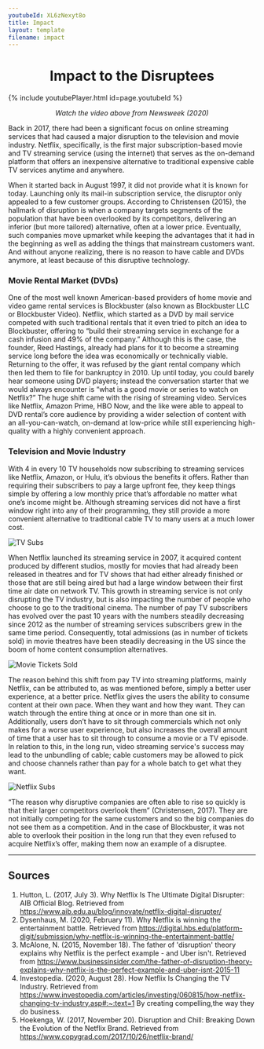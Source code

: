 ```yaml
---
youtubeId: XL6zNexyt8o
title: Impact
layout: template
filename: impact
--- 
```


<h1 align ="center"> Impact to the Disruptees </h1>

{% include youtubePlayer.html id=page.youtubeId %}

<p align = "center"> <i> Watch the video above from Newsweek (2020) </i> </p> 

Back in 2017, there had been a significant focus on online streaming services that had caused a major disruption to the television and movie industry. Netflix, specifically, is the first major subscription-based movie and TV streaming service (using the internet) that serves as the on-demand platform that offers an inexpensive alternative to traditional expensive cable TV services anytime and anywhere. 

When it started back in August 1997, it did not provide what it is known for today. Launching only its mail-in subscription service, the disruptor only appealed to a few customer groups. According to Christensen (2015), the hallmark of disruption is when a company targets segments of the population that have been overlooked by its competitors, delivering an inferior (but more tailored) alternative, often at a lower price. Eventually, such companies move upmarket while keeping the advantages that it had in the beginning as well as adding the things that mainstream customers want. And without anyone realizing, there is no reason to have cable and DVDs anymore, at least because of this disruptive technology. 

### Movie Rental Market (DVDs)

One of the most well known American-based providers of home movie and video game rental services is Blockbuster (also known as Blockbuster LLC or Blockbuster Video). Netflix, which started as a DVD by mail service competed with such traditional rentals that it even tried to pitch an idea to Blockbuster, offering to “build their streaming service in exchange for a cash infusion and 49% of the company.” Although this is the case, the founder, Reed Hastings, already had plans for it to become a streaming service long before the idea was economically or technically viable. Returning to the offer, it was refused by the giant rental company which then led them to file for bankruptcy in 2010. Up until today, you could barely hear someone using DVD players; instead the conversation starter that we would always encounter is “what is a good movie or series to watch on Netflix?” The huge shift came with the rising of streaming video. Services like Netflix, Amazon Prime, HBO Now, and the like were able to appeal to DVD rental’s core audience by providing a wider selection of content with an all-you-can-watch, on-demand at low-price while still experiencing high-quality with a highly convenient approach. 

### Television and Movie Industry

With 4 in every 10 TV households now subscribing to streaming services like Netflix, Amazon, or Hulu, it’s obvious the benefits it offers. Rather than requiring their subscribers to pay a large upfront fee, they keep things simple by offering a low monthly price that’s affordable no matter what one’s income might be. Although streaming services did not have a first window right into any of their programming, they still provide a more convenient alternative to traditional cable TV to many users at a much lower cost. 

![TV Subs](https://raw.githubusercontent.com/imcrisanto/mms-142/main/tv%20subs.jpg)

When Netflix launched its streaming service in 2007, it acquired content produced by different studios, mostly for movies that had already been released in theatres and for TV shows that had either already finished or those that are still being aired but had a large window between their first time air date on network TV. This growth in streaming service is not only disrupting the TV industry, but is also impacting the number of people who choose to go to the traditional cinema. The number of pay TV subscribers has evolved over the past 10 years with the numbers steadily decreasing since 2012 as the number of streaming services subscribers grew in the same time period. Consequently, total admissions (as in number of tickets sold) in movie theatres have been steadily decreasing in the US since the boom of home content consumption alternatives.

![Movie Tickets Sold](https://raw.githubusercontent.com/imcrisanto/mms-142/main/movie%20tix%20sold.jpg)

The reason behind this shift from pay TV into streaming platforms, mainly Netflix, can be attributed to, as was mentioned before, simply a better user experience, at a better price. Netflix gives the users the ability to consume content at their own pace. When they want and how they want. They can watch through the entire thing at once or in more than one sit in. Additionally, users don’t have to sit through commercials which not only makes for a worse user experience, but also increases the overall amount of time that a user has to sit through to consume a movie or a TV episode. In relation to this, in the long run, video streaming service's success may lead to the unbundling of cable; cable customers may be allowed to pick and choose channels rather than pay for a whole batch to get what they want.

![Netflix Subs](https://raw.githubusercontent.com/imcrisanto/mms-142/main/netflix%20subs.jpg)

“The reason why disruptive companies are often able to rise so quickly is that their larger competitors overlook them” (Christensen, 2017). They are not initially competing for the same customers and so the big companies do not see them as a competition. And in the case of Blockbuster, it was not able to overlook their position in the long run that they even refused to acquire Netflix’s offer, making them now an example of a disruptee.


***

## Sources 

1. Hutton, L. (2017, July 3). Why Netflix Is The Ultimate Digital Disrupter: AIB Official Blog. Retrieved from https://www.aib.edu.au/blog/innovate/netflix-digital-disrupter/
2. Dysenhaus, M. (2020, February 11). Why Netflix is winning the entertainment battle. Retrieved from https://digital.hbs.edu/platform-digit/submission/why-netflix-is-winning-the-entertainment-battle/
3. McAlone, N. (2015, November 18). The father of 'disruption' theory explains why Netflix is the perfect example - and Uber isn't. Retrieved from https://www.businessinsider.com/the-father-of-disruption-theory-explains-why-netflix-is-the-perfect-example-and-uber-isnt-2015-11
4. Investopedia. (2020, August 28). How Netflix Is Changing the TV Industry. Retrieved from https://www.investopedia.com/articles/investing/060815/how-netflix-changing-tv-industry.asp#:~:text=1﻿ By creating compelling,the way they do business.
5. Hoekenga, W. (2017, November 20). Disruption and Chill: Breaking Down the Evolution of the Netflix Brand. Retrieved from https://www.copygrad.com/2017/10/26/netflix-brand/

